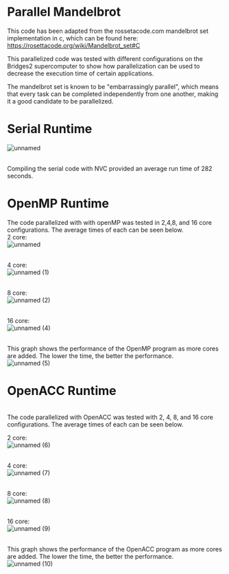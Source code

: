 # Parallel Mandelbrot <br />

This code has been adapted from the rossetacode.com mandelbrot set implementation in c, which can be found here: https://rosettacode.org/wiki/Mandelbrot_set#C <by />

This parallelized code was tested with different configurations on the Bridges2 supercomputer to show how parallelization can be used to decrease the execution time of certain applications. <br /> 

The mandelbrot set is known to be "embarrassingly parallel", which means that every task can be completed independently from one another, making it a good candidate to be parallelized. <br />

# Serial Runtime
![unnamed](https://user-images.githubusercontent.com/54713482/145094837-16bcdd60-35f7-4c13-9275-9a41b5289ef0.png)

<br />Compiling the serial code with NVC provided an average run time of 282 seconds. <br />

# OpenMP Runtime
The code parallelized with with openMP was tested in 2,4,8, and 16 core configurations. The average times of each can be seen below. <br /> 
2 core:  <br />
![unnamed](https://user-images.githubusercontent.com/54713482/145094993-b7d68f2e-ed51-4be4-ad54-2f2954addde5.png)

<br />4 core: <br /> 
![unnamed (1)](https://user-images.githubusercontent.com/54713482/145095035-8c5c4267-494e-4a14-982c-9636dcf993bc.png)


<br />8 core: <br />
![unnamed (2)](https://user-images.githubusercontent.com/54713482/145095078-6f3243ca-2f93-4249-85ad-84851d9a819c.png)

<br />16 core: <br />
![unnamed (4)](https://user-images.githubusercontent.com/54713482/145095206-4caa2e31-0a2d-425c-b632-ddf4f09ce48b.png)


<br />This graph shows the performance of the OpenMP program as more cores are added. The lower the time, the better the performance. <br />
![unnamed (5)](https://user-images.githubusercontent.com/54713482/145095285-bf08d81e-65ae-4c58-bed8-34ba27299225.png)


# OpenACC Runtime
<br />The code parallelized with OpenACC was tested with 2, 4, 8, and 16 core configurations. The average times of each can be seen below. <br /> 

2 core: <br />
![unnamed (6)](https://user-images.githubusercontent.com/54713482/145095322-867e067a-c074-46f1-a9e7-95720b43f64a.png)

<br />4 core: <br />
![unnamed (7)](https://user-images.githubusercontent.com/54713482/145095460-eacaf7d7-187f-4d42-9775-910f4cc61f02.png)

<br />8 core:<br />
![unnamed (8)](https://user-images.githubusercontent.com/54713482/145095501-fbbac19c-0832-4a6f-8a51-7c41c82ba8cf.png)

<br />16 core:<br />
![unnamed (9)](https://user-images.githubusercontent.com/54713482/145095558-b74a0b28-b628-45fc-8918-8f7e4e29020e.png)



<br />This graph shows the performance of the OpenACC program as more cores are added. The lower the time, the better the performance.<br /> 
![unnamed (10)](https://user-images.githubusercontent.com/54713482/145095596-e4a1b755-50f2-40ec-a3b5-e31c7e76e7da.png)



